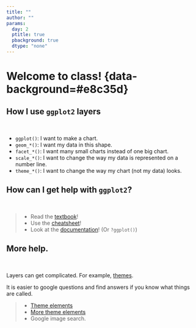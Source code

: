 ```yaml
---
title: ""
author: ""
params:
  day: 2
  ptitle: true
  pbackground: true
  dtype: "none"
---
```




# Welcome to class! {data-background=#e8c35d}

## How I use `ggplot2` layers

<br>

- `ggplot()`: I want to make a chart.
- `geom_*()`: I want my data in this shape.
- `facet_*()`: I want many small charts instead of one big chart.
- `scale_*()`: I want to change the way my data is represented on a number line.
- `theme_*()`: I want to change the way my chart (not my data) looks.

## How can I get help with `ggplot2`?

<br>

> - Read the [textbook](https://r4ds.had.co.nz/data-visualisation.html)! 
> - Use the [cheatsheet](https://github.com/rstudio/cheatsheets/blob/master/data-visualization-2.1.pdf)!
> - Look at the [documentation](https://ggplot2.tidyverse.org/index.html)! (Or `?ggplot()`)

## More help.

<br>

Layers can get complicated. For example, [themes](https://ggplot2.tidyverse.org/reference/theme.html).

It is easier to google questions and find answers if you know what things are called.

> - [Theme elements](https://henrywang.nl/ggplot2-theme-elements-demonstration/)
> - [More theme elements](https://isabella-b.com/blog/ggplot2-theme-elements-reference/)
> - Google image search.



<!------------------------------------------------
Basic Visualizations: Day 2

## Goals for today:

> - Syllabus Update
> - Team Leads
    - Reading Discussion
    - Case Study Discussion
> - Questions from Task 6
> - Work time for Case Study 3

## Reading Discussion

## Task 6

## Case Study 3

>- [Kuwait](https://github.com/jennybc/gapminder/issues/9)
>- [Need ideas?](https://www.r-graph-gallery.com/)

# (Very Quick) Intro to Data Wrangling {data-background=#e8c35d}

## Data Manipulation Verbs from `dplyr`

> - `filter`  - filter your data to a smaller set of important rows.
> - `sort` - Organize the row order of my data
> - `select`  - select specific columns to keep or remove 
> - `mutate`  - add new mutated (changed) variables as columns to my data.


## Data Manipulation Verbs for Summaries

> - `summarise` - build summaries of the columns specified
> - `group_by`  - divide your data into groups. Often used with `summarise`
------------------------------------------------------>


